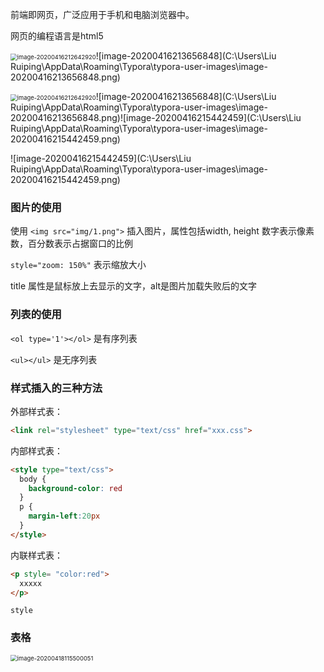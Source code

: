 前端即网页，广泛应用于手机和电脑浏览器中。

网页的编程语言是html5

<img src="C:\Users\Liu Ruiping\AppData\Roaming\Typora\typora-user-images\image-20200416212642920.png" alt="image-20200416212642920" style="zoom: 67%;" />![image-20200416213656848](C:\Users\Liu Ruiping\AppData\Roaming\Typora\typora-user-images\image-20200416213656848.png)

<img src="C:\Users\Liu Ruiping\AppData\Roaming\Typora\typora-user-images\image-20200416212642920.png" alt="image-20200416212642920" style="zoom: 67%;" />![image-20200416213656848](C:\Users\Liu Ruiping\AppData\Roaming\Typora\typora-user-images\image-20200416213656848.png)![image-20200416215442459](C:\Users\Liu Ruiping\AppData\Roaming\Typora\typora-user-images\image-20200416215442459.png)

![image-20200416215442459](C:\Users\Liu Ruiping\AppData\Roaming\Typora\typora-user-images\image-20200416215442459.png)

### 图片的使用

使用 `<img src="img/1.png">` 插入图片，属性包括width, height 数字表示像素数，百分数表示占据窗口的比例

`style="zoom: 150%"` 表示缩放大小

title 属性是鼠标放上去显示的文字，alt是图片加载失败后的文字

### 列表的使用

`<ol type='1'></ol>` 是有序列表

`<ul></ul>` 是无序列表

### 样式插入的三种方法

外部样式表：

``` html
<link rel="stylesheet" type="text/css" href="xxx.css">
```

内部样式表：

``` html
<style type="text/css">
  body {
    background-color: red
  }
  p {
    margin-left:20px
  }
</style>
```

内联样式表：

``` html
<p style= "color:red">
  xxxxx
</p>
```



`style` 

### 表格

<img src="C:\Users\Liu Ruiping\AppData\Roaming\Typora\typora-user-images\image-20200418115500051.png" alt="image-20200418115500051" style="zoom:67%;" />

